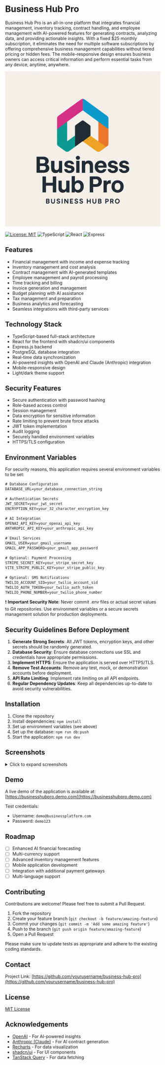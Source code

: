 # Business Hub Pro

Business Hub Pro is an all-in-one platform that integrates financial management, inventory tracking, contract handling, and employee management with AI-powered features for generating contracts, analyzing data, and providing actionable insights. With a fixed $25 monthly subscription, it eliminates the need for multiple software subscriptions by offering comprehensive business management capabilities without tiered pricing or hidden fees. The mobile-responsive design ensures business owners can access critical information and perform essential tasks from any device, anytime, anywhere.

![Business Hub Pro Dashboard](attached_assets/business%20hub%20pro%20logo%20.png)

[![License: MIT](https://img.shields.io/badge/License-MIT-blue.svg)](https://opensource.org/licenses/MIT)
![TypeScript](https://img.shields.io/badge/TypeScript-4.9-blue)
![React](https://img.shields.io/badge/React-18.0-blue)
![Express](https://img.shields.io/badge/Express-4.18-green)

## Features

- Financial management with income and expense tracking
- Inventory management and cost analysis
- Contract management with AI-generated templates
- Employee management and payroll processing
- Time tracking and billing
- Invoice generation and management
- Budget planning with AI assistance
- Tax management and preparation
- Business analytics and forecasting
- Seamless integrations with third-party services

## Technology Stack

- TypeScript-based full-stack architecture
- React for the frontend with shadcn/ui components
- Express.js backend
- PostgreSQL database integration
- Real-time data synchronization
- AI-powered insights with OpenAI and Claude (Anthropic) integration
- Mobile-responsive design
- Light/dark theme support

## Security Features

- Secure authentication with password hashing
- Role-based access control
- Session management
- Data encryption for sensitive information
- Rate limiting to prevent brute force attacks
- JWT token implementation
- Audit logging
- Securely handled environment variables
- HTTPS/TLS configuration

## Environment Variables

For security reasons, this application requires several environment variables to be set:

```
# Database Configuration
DATABASE_URL=your_database_connection_string

# Authentication Secrets
JWT_SECRET=your_jwt_secret
ENCRYPTION_KEY=your_32_character_encryption_key

# AI Integration
OPENAI_API_KEY=your_openai_api_key
ANTHROPIC_API_KEY=your_anthropic_api_key

# Email Services
GMAIL_USER=your_gmail_username
GMAIL_APP_PASSWORD=your_gmail_app_password

# Optional: Payment Processing
STRIPE_SECRET_KEY=your_stripe_secret_key
VITE_STRIPE_PUBLIC_KEY=your_stripe_public_key

# Optional: SMS Notifications
TWILIO_ACCOUNT_SID=your_twilio_account_sid
TWILIO_AUTH_TOKEN=your_twilio_auth_token
TWILIO_PHONE_NUMBER=your_twilio_phone_number
```

❗ **Important Security Note**: Never commit .env files or actual secret values to Git repositories. Use environment variables or a secure secrets management solution for production deployments.

## Security Guidelines Before Deployment

1. **Generate Strong Secrets**: All JWT tokens, encryption keys, and other secrets should be randomly generated.
2. **Database Security**: Ensure database connections use SSL and credentials have appropriate permissions.
3. **Implement HTTPS**: Ensure the application is served over HTTPS/TLS.
4. **Remove Test Accounts**: Remove any test, mock, or demonstration accounts before deployment.
5. **API Rate Limiting**: Implement rate limiting on all API endpoints.
6. **Regular Dependency Updates**: Keep all dependencies up-to-date to avoid security vulnerabilities.

## Installation

1. Clone the repository
2. Install dependencies: `npm install`
3. Set up environment variables (see above)
4. Set up the database: `npm run db:push`
5. Start the application: `npm run dev`

## Screenshots

<details>
<summary>Click to expand screenshots</summary>

### Dashboard
![Dashboard](attached_assets/Screenshot%202025-03-29%20at%208.29.31%20PM.png)

### Budget Planning with AI
![Budget Planning](attached_assets/Screenshot%202025-03-29%20at%208.45.03%20PM.png)

### Financial Analytics
![Financial Analytics](attached_assets/Screenshot%202025-03-29%20at%209.11.55%20PM.png)

</details>

## Demo

A live demo of the application is available at: [https://businesshubpro.demo.com](https://businesshubpro.demo.com)

Test credentials:
- Username: `demo@businessplatform.com`
- Password: `demo123`

## Roadmap

- [ ] Enhanced AI financial forecasting
- [ ] Multi-currency support
- [ ] Advanced inventory management features
- [ ] Mobile application development
- [ ] Integration with additional payment gateways
- [ ] Multi-language support

## Contributing

Contributions are welcome! Please feel free to submit a Pull Request.

1. Fork the repository
2. Create your feature branch (`git checkout -b feature/amazing-feature`)
3. Commit your changes (`git commit -m 'Add some amazing feature'`)
4. Push to the branch (`git push origin feature/amazing-feature`)
5. Open a Pull Request

Please make sure to update tests as appropriate and adhere to the existing coding standards.

## Contact

Project Link: [https://github.com/yourusername/business-hub-pro](https://github.com/yourusername/business-hub-pro)

## License

[MIT License](LICENSE)

## Acknowledgements

* [OpenAI](https://openai.com/) - For AI-powered insights
* [Anthropic (Claude)](https://www.anthropic.com/) - For AI contract generation
* [Recharts](https://recharts.org/) - For data visualization
* [shadcn/ui](https://ui.shadcn.com/) - For UI components
* [TanStack Query](https://tanstack.com/query/latest) - For data fetching
